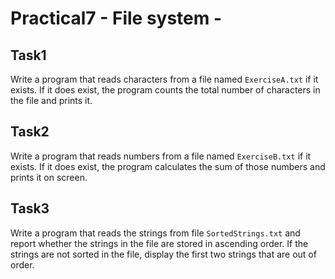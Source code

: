 # Practical7 - File system -

## Task1
Write a program that reads characters from a file named `ExerciseA.txt` if it exists. If it does exist, the program counts the total number of characters in the file and prints it.

## Task2
Write a program that reads numbers from a file named `ExerciseB.txt` if it exists. If it does exist, the program calculates the sum of those numbers and prints it on screen.

## Task3
Write a program that reads the strings from file `SortedStrings.txt` and report whether the strings in the file are stored in ascending order. If the strings are not sorted in the file, display the first two strings that are out of order.